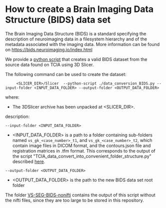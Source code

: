 # How to create a Brain Imaging Data Structure (BIDS) data set

The Brain Imaging Data Structure (BIDS) is a standard specifying the description of neuroimaging data in a filesystem 
hierarchy and of the metadata associated with the imaging data. 
More information can be found on https://bids.neuroimaging.io/index.html

We provide a [python script](data_conversion_BIDS.py) that creates a valid BIDS dataset from the source data found on 
TCIA using 3D Slicer.

The following command can be used to create the dataset:
        
         <SLICER_DIR>/Slicer  --python-script ./data_conversion_BIDS.py --input-folder <INPUT_DATA_FOLDER> --output-folder <OUTPUT_DATA_FOLDER>

where:
* The 3DSlicer archive has been unpacked at <SLICER_DIR>.

description:

`````--input-folder <INPUT_DATA_FOLDER>  `````
* <INPUT_DATA_FOLDER> is a path to a folder containing sub-folders named `vs_gk_<case_number>_t1`,
                                and `vs_gk_<case_number>_t2`, which contain image files in DICOM format, and the
                                contours.json file and registration matrices in .tfm format. 
                                This corresponds to the output of the script 
                                "TCIA_data_convert_into_convenient_folder_structure.py" described 
                                [here](../README.md).
  
`````--output-folder <OUTPUT_DATA_FOLDER>`````
* <OUTPUT_DATA_FOLDER> is the path to the new BIDS data set root folder

The folder [VS-SEG-BIDS-nonifti](VS-SEG-BIDS-nonifti) contains the output of this script without the nifti files, since
they are too large to be stored in this repository. 
